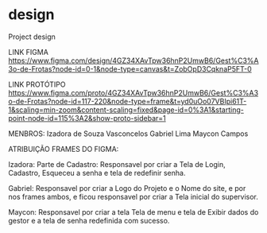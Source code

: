 # design
 Project design

LINK FIGMA
https://www.figma.com/design/4GZ34XAvTpw36hnP2UmwB6/Gest%C3%A3o-de-Frotas?node-id=0-1&node-type=canvas&t=ZobOpD3CqknaP5FT-0

LINK PROTÓTIPO
https://www.figma.com/proto/4GZ34XAvTpw36hnP2UmwB6/Gest%C3%A3o-de-Frotas?node-id=117-220&node-type=frame&t=yd0uOo07VBIpi61T-1&scaling=min-zoom&content-scaling=fixed&page-id=0%3A1&starting-point-node-id=115%3A2&show-proto-sidebar=1

MENBROS:
Izadora de Souza Vasconcelos
Gabriel Lima
Maycon Campos

ATRIBUIÇÃO FRAMES DO FIGMA:

Izadora: Parte de Cadastro: Responsavel por criar a Tela de Login, Cadastro, Esqueceu a senha e tela de redefinir senha. 

Gabriel: Responsavel por criar a Logo do Projeto e o Nome do site, e por nos frames ambos, e ficou responsavel por criar a Tela inicial do supervisor.

Maycon: Responsavel por criar a tela Tela de menu e tela de Exibir dados  do gestor e a tela de senha redefinida com sucesso.
